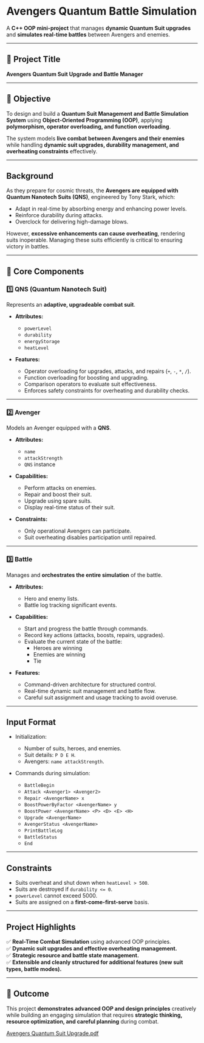 # Avengers Quantum Battle Simulation

A **C++ OOP mini-project** that manages **dynamic Quantum Suit upgrades** and **simulates real-time battles** between Avengers and enemies.

---

## 🚀 Project Title
**Avengers Quantum Suit Upgrade and Battle Manager**

---

## 🎯 Objective

To design and build a **Quantum Suit Management and Battle Simulation System** using **Object-Oriented Programming (OOP)**, applying **polymorphism, operator overloading, and function overloading**.

The system models **live combat between Avengers and their enemies** while handling **dynamic suit upgrades, durability management, and overheating constraints** effectively.

---

##  Background

As they prepare for cosmic threats, the **Avengers are equipped with Quantum Nanotech Suits (QNS)**, engineered by Tony Stark, which:

- Adapt in real-time by absorbing energy and enhancing power levels.
- Reinforce durability during attacks.
- Overclock for delivering high-damage blows.

However, **excessive enhancements can cause overheating**, rendering suits inoperable. Managing these suits efficiently is critical to ensuring victory in battles.

---

## 🧩 Core Components

### 1️⃣ QNS (Quantum Nanotech Suit)

Represents an **adaptive, upgradeable combat suit**.

- **Attributes:**
  - `powerLevel`
  - `durability`
  - `energyStorage`
  - `heatLevel`

- **Features:**
  - Operator overloading for upgrades, attacks, and repairs (`+`, `-`, `*`, `/`).
  - Function overloading for boosting and upgrading.
  - Comparison operators to evaluate suit effectiveness.
  - Enforces safety constraints for overheating and durability checks.

---

### 2️⃣ Avenger

Models an Avenger equipped with a **QNS**.

- **Attributes:**
  - `name`
  - `attackStrength`
  - `QNS` instance

- **Capabilities:**
  - Perform attacks on enemies.
  - Repair and boost their suit.
  - Upgrade using spare suits.
  - Display real-time status of their suit.

- **Constraints:**
  - Only operational Avengers can participate.
  - Suit overheating disables participation until repaired.

---

### 3️⃣ Battle

Manages and **orchestrates the entire simulation** of the battle.

- **Attributes:**
  - Hero and enemy lists.
  - Battle log tracking significant events.

- **Capabilities:**
  - Start and progress the battle through commands.
  - Record key actions (attacks, boosts, repairs, upgrades).
  - Evaluate the current state of the battle:
    - Heroes are winning
    - Enemies are winning
    - Tie

- **Features:**
  - Command-driven architecture for structured control.
  - Real-time dynamic suit management and battle flow.
  - Careful suit assignment and usage tracking to avoid overuse.

---

##  Input Format

- Initialization:
  - Number of suits, heroes, and enemies.
  - Suit details: `P D E H`.
  - Avengers: `name attackStrength`.

- Commands during simulation:
  - `BattleBegin`
  - `Attack <Avenger1> <Avenger2>`
  - `Repair <AvengerName> x`
  - `BoostPowerByFactor <AvengerName> y`
  - `BoostPower <AvengerName> <P> <D> <E> <H>`
  - `Upgrade <AvengerName>`
  - `AvengerStatus <AvengerName>`
  - `PrintBattleLog`
  - `BattleStatus`
  - `End`

---

##  Constraints

- Suits overheat and shut down when `heatLevel > 500`.
- Suits are destroyed if `durability <= 0`.
- `powerLevel` cannot exceed 5000.
- Suits are assigned on a **first-come-first-serve** basis.

---

##  Project Highlights

✅ **Real-Time Combat Simulation** using advanced OOP principles.  
✅ **Dynamic suit upgrades and effective overheating management.**  
✅ **Strategic resource and battle state management.**  
✅ **Extensible and cleanly structured for additional features (new suit types, battle modes).**

---

## 🎉 Outcome

This project **demonstrates advanced OOP and design principles** creatively while building an engaging simulation that requires **strategic thinking, resource optimization, and careful planning** during combat.

[Avengers Quantum Suit Upgrade.pdf](https://github.com/user-attachments/files/20345318/Avengers.Quantum.Suit.Upgrade.pdf)
